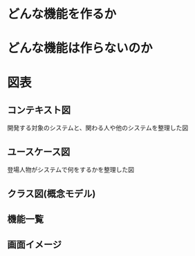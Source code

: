 # どんな機能を作るか

# どんな機能は作らないのか

# 図表

## コンテキスト図

開発する対象のシステムと、関わる人や他のシステムを整理した図

## ユースケース図

登場人物がシステムで何をするかを整理した図

## クラス図(概念モデル)

## 機能一覧

## 画面イメージ
